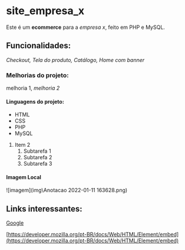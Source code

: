 # site_empresa_x
Este é um **ecommerce** para a *empresa x*, feito em PHP e MySQL.

## Funcionalidades:

_Checkout, Tela do produto, Catálogo, Home com banner_

### Melhorias do projeto:

melhoria 1, _melhoria 2_

#### Linguagens do projeto:

* HTML
* CSS
* PHP
* MySQL

1. Item 2
    1. Subtarefa 1
    2. Subtarefa 2
    3. Subtarefa 3

#### Imagem Local

![imagem](img\Anotacao 2022-01-11 163628.png)

## Links interessantes:

[Google](https://developer.mozilla.org/pt-BR/docs/Web/HTML/Element/embed)

[https://developer.mozilla.org/pt-BR/docs/Web/HTML/Element/embed](https://developer.mozilla.org/pt-BR/docs/Web/HTML/Element/embed)
